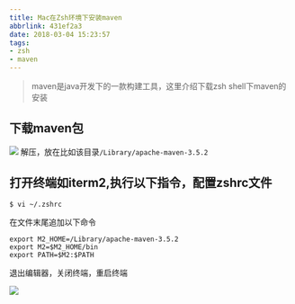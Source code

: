 ```yaml
---
title: Mac在Zsh环境下安装maven
abbrlink: 431ef2a3
date: 2018-03-04 15:23:57
tags:
- zsh
- maven
---
```

> maven是java开发下的一款构建工具，这里介绍下载zsh shell下maven的安装

## 下载maven包

![](//static.1991421.cn/blog/2018-03-04-072623.png)
解压，放在比如该目录`/Library/apache-maven-3.5.2`

## 打开终端如iterm2,执行以下指令，配置zshrc文件

```
$ vi ~/.zshrc
```
在文件末尾追加以下命令

```
export M2_HOME=/Library/apache-maven-3.5.2
export M2=$M2_HOME/bin
export PATH=$M2:$PATH

```
退出编辑器，关闭终端，重启终端

![](//static.1991421.cn/blog/2018-03-04-072933.png)
